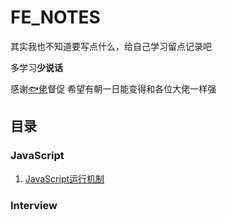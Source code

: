 # FE_NOTES

其实我也不知道要写点什么，给自己学习留点记录吧

多学习**少说话**

感谢[🐟佬](https://github.com/yuqy96/)督促 希望有朝一日能变得和各位大佬一样强

## 目录

### JavaScript

1. [JavaScript运行机制](https://github.com/hzq8147/FE_Notes/blob/master/JS/JS%E8%BF%90%E8%A1%8C%E6%9C%BA%E5%88%B6.md)

### Interview
